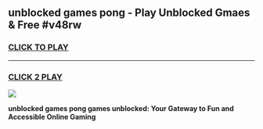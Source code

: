 
## unblocked games pong - Play Unblocked Gmaes & Free #v48rw
<h3>
<a href="https://premium.freeplayer.one?title=unblocked_games_pong&ref=01M">CLICK TO PLAY</a></h3>
<hr>

<h3>
<a href="https://premium.freeplayer.one?title=unblocked_games_pong&ref=01M">CLICK 2 PLAY</a>
  
</h3>

<a href="https://premium.freeplayer.one?title=unblocked_games_pong&ref=01M"><img src="https://clearcache.store/games.png"></a>


**unblocked games pong games unblocked: Your Gateway to Fun and Accessible Online Gaming**
